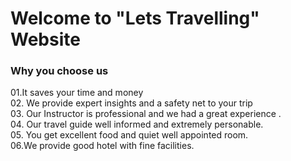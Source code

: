 # Welcome to "Lets Travelling" Website

### Why you choose us 
01.It saves your time and money <br/>
02. We provide expert insights and a safety net to your trip <br/>
03. Our Instructor is professional and we had a great experience . <br/>
04. Our travel guide well informed and extremely personable. <br/>
05. You get excellent food and quiet well appointed room. <br/>
06.We provide good hotel with fine facilities.

